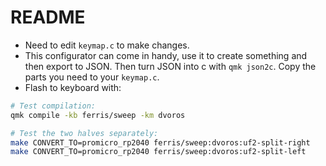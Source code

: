 # README

- Need to edit `keymap.c` to make changes.
- This configurator can come in handy, use it to create something and then export to JSON. Then turn JSON into c with `qmk json2c`. Copy the parts you need to your `keymap.c`.
- Flash to keyboard with:

```bash
# Test compilation:
qmk compile -kb ferris/sweep -km dvoros

# Test the two halves separately:
make CONVERT_TO=promicro_rp2040 ferris/sweep:dvoros:uf2-split-right
make CONVERT_TO=promicro_rp2040 ferris/sweep:dvoros:uf2-split-left
```


